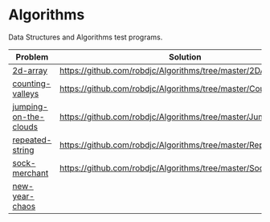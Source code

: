 # Algorithms
Data Structures and Algorithms test programs.

| Problem | Solution
| --- | ---
| [2d-array](https://www.hackerrank.com/challenges/2d-array/problem) | https://github.com/robdjc/Algorithms/tree/master/2DArray
| [counting-valleys](https://www.hackerrank.com/challenges/counting-valleys/problem) | https://github.com/robdjc/Algorithms/tree/master/CountingValleys
| [jumping-on-the-clouds](https://www.hackerrank.com/challenges/jumping-on-the-clouds/problem) | https://github.com/robdjc/Algorithms/tree/master/JumpingClouds
|  [repeated-string](https://www.hackerrank.com/challenges/repeated-string/problem) | https://github.com/robdjc/Algorithms/tree/master/RepeatedString
| [sock-merchant](https://www.hackerrank.com/challenges/sock-merchant/problem) | https://github.com/robdjc/Algorithms/tree/master/SockMerchant
| [new-year-chaos](https://www.hackerrank.com/challenges/new-year-chaos) |
